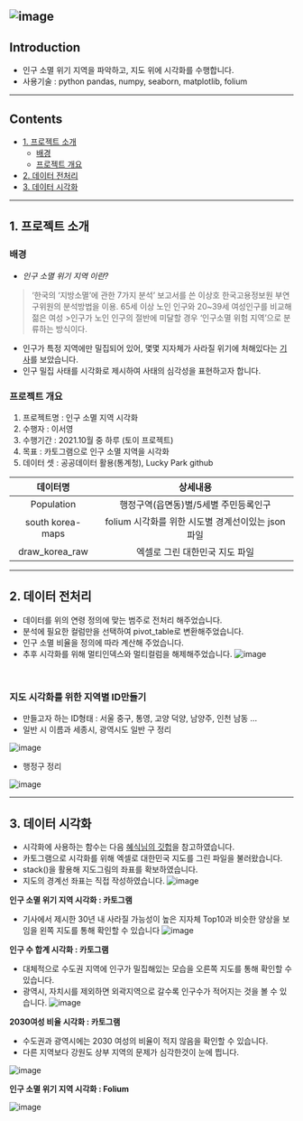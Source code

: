 ![image](https://user-images.githubusercontent.com/83954540/154046984-dabc0fbd-84af-4da5-b86d-b3e03f4c593a.png)
---
## Introduction 
- 인구 소멸 위기 지역을 파악하고, 지도 위에 시각화를 수행합니다.
- 사용기술 : python pandas, numpy, seaborn, matplotlib, folium
---
## Contents
- [1. 프로젝트 소개](#1-프로젝트-소개)
  * [배경](#배경)
  * [프로젝트 개요](#프로젝트-개요)
- [2. 데이터 전처리](#2-데이터-전처리)
- [3. 데이터 시각화](#3-데이터-시각화)
---

## 1. 프로젝트 소개
### 배경 
- *인구 소멸 위기 지역 이란?*
> ‘한국의 ‘지방소멸’에 관한 7가지 분석’ 보고서를 쓴 이상호 한국고용정보원 부연구위원의 분석방법을 이용. 65세 이상 노인 인구와 20~39세 여성인구를 비교해 젊은 여성 >인구가 노인 인구의 절반에 미달할 경우 ‘인구소멸 위험 지역’으로 분류하는 방식이다.
- 인구가 특정 지역에만 밀집되어 있어, 몇몇 지자체가 사라질 위기에 처해있다는 [기사](https://www.joongang.co.kr/article/21902650#home)를 보았습니다.
- 인구 밀집 사태를 시각화로 제시하여 사태의 심각성을 표현하고자 합니다.
### 프로젝트 개요 
1. 프로젝트명 : 인구 소멸 지역 시각화
2. 수행자 : 이서영
3. 수행기간 : 2021.10월 중 하루 (토이 프로젝트)
4. 목표 : 카토그램으로 인구 소멸 지역을 시각화
5. 데이터 셋 : 공공데이터 활용(통계청), Lucky Park github

|데이터명|상세내용|
|:------:|:---:|
|Population|행정구역(읍면동)별/5세별 주민등록인구|
|south korea-maps| folium 시각화를 위한 시도별 경계선이있는 json 파일|
|draw_korea_raw|엑셀로 그린 대한민국 지도 파일 |
---
## 2. 데이터 전처리 
- 데이터를 위의 연령 정의에 맞는 범주로 전처리 해주었습니다.
- 분석에 필요한 컬럼만을 선택하여 pivot_table로 변환해주었습니다.
- 인구 소멸 비율을 정의에 따라 계산해 주었습니다.
- 추후 시각화를 위해 멀티인덱스와 멀티컬럼을 해제해주었습니다.
![image](https://user-images.githubusercontent.com/83954540/154051200-bbcab6e3-d135-40b1-8ca0-1d71d6ae8de6.png)

<br>

### 지도 시각화를 위한 지역별 ID만들기 
- 만들고자 하는 ID형태 : 서울 중구, 통영, 고양 덕양, 남양주, 인천 남동 ...
- 일반 시 이름과 세종시, 광역시도 일반 구 정리 

![image](https://user-images.githubusercontent.com/83954540/154051694-196464c4-160b-45bf-a2b6-b19fe8088340.png)

- 행정구 정리
 
![image](https://user-images.githubusercontent.com/83954540/154051754-e4a93935-6a3a-425d-bb12-6542eda68d61.png)

---
## 3. 데이터 시각화 
- 시각화에 사용하는 함수는 다음 [혜식님의 깃헙](https://github.com/hyeshik?tab=repositories)을 참고하였습니다. 
- 카토그램으로 시각화를 위해 엑셀로 대한민국 지도를 그린 파일을 불러왔습니다.
- stack()을 활용해 지도그림의 좌표를 확보하였습니다.
- 지도의 경계선 좌표는 직접 작성하였습니다.
![image](https://user-images.githubusercontent.com/83954540/154051862-ce20aa85-ab11-4204-b323-7b8f6b1bb49d.png)

**인구 소멸 위기 지역 시각화 : 카토그램**
- 기사에서 제시한 30년 내 사라질 가능성이 높은 지자체 Top10과 비슷한 양상을 보임을 왼쪽 지도를 통해 확인할 수 있습니다
![image](https://user-images.githubusercontent.com/83954540/154052146-098c86a7-0795-4b8a-be37-7f65399cf670.png)

**인구 수 합계 시각화 : 카토그램**
- 대체적으로 수도권 지역에 인구가 밀집해있는 모습을 오른쪽 지도를 통해 확인할 수 있습니다. 
- 광역시, 자치시를 제외하면 외곽지역으로 갈수록 인구수가 적어지는 것을 볼 수 있습니다.
![image](https://user-images.githubusercontent.com/83954540/154052267-f95234f7-a6da-44fc-97ea-4e0c5c713490.png)

**2030여성 비율 시각화 : 카토그램**
- 수도권과 광역시에는 2030 여성의 비율이 적지 않음을 확인할 수 있습니다. 
- 다른 지역보다 강원도 상부 지역의 문제가 심각한것이 눈에 띕니다.

![image](https://user-images.githubusercontent.com/83954540/154053679-bfb7e8ec-8891-4de2-8dac-88f2a00d74ac.png)


**인구 소멸 위기 지역 시각화 : Folium**

![image](https://user-images.githubusercontent.com/83954540/154052508-1b732af6-7e04-4a4a-9ab1-c1822cd4ae2e.png)
